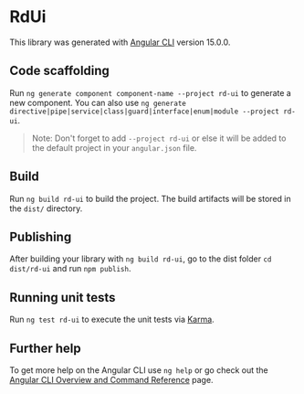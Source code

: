 # RdUi

This library was generated with [Angular CLI](https://github.com/angular/angular-cli) version 15.0.0.

## Code scaffolding

Run `ng generate component component-name --project rd-ui` to generate a new component. You can also use `ng generate directive|pipe|service|class|guard|interface|enum|module --project rd-ui`.
> Note: Don't forget to add `--project rd-ui` or else it will be added to the default project in your `angular.json` file. 

## Build

Run `ng build rd-ui` to build the project. The build artifacts will be stored in the `dist/` directory.

## Publishing

After building your library with `ng build rd-ui`, go to the dist folder `cd dist/rd-ui` and run `npm publish`.

## Running unit tests

Run `ng test rd-ui` to execute the unit tests via [Karma](https://karma-runner.github.io).

## Further help

To get more help on the Angular CLI use `ng help` or go check out the [Angular CLI Overview and Command Reference](https://angular.io/cli) page.
